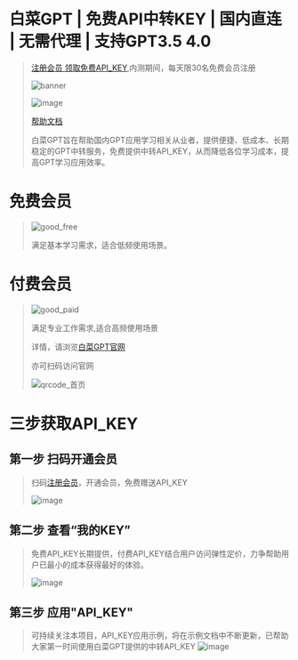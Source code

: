 # 白菜GPT | 免费API中转KEY | 国内直连 | 无需代理 | 支持GPT3.5 4.0
> [注册会员 领取免费API_KEY](https://shop.baicaigpt.com/#/account),内测期间，每天限30名免费会员注册
> 
> ![banner](https://github.com/baicaigpt/FreeGPT_FreeApiKey/assets/160614217/59e92ff3-88ad-41b9-be59-ab1787253396)
> 
> ![image](https://github.com/baicaigpt/FreeGPT_FreeApiKey/assets/160614217/2053d0fb-9d6a-499c-af38-7cf898444ca0)
> 
> [帮助文档](https://doc.baicaigpt.com/)
> 
> 白菜GPT旨在帮助国内GPT应用学习相关从业者，提供便捷、低成本、长期稳定的GPT中转服务，免费提供中转API_KEY，从而降低各位学习成本，提高GPT学习应用效率。
# 免费会员
> ![good_free](https://github.com/baicaigpt/FreeGPT_FreeApiKey/assets/160614217/941e7e77-696c-4467-850f-8030b6943715)
> 
> 满足基本学习需求，适合低频使用场景。
# 付费会员
> ![good_paid](https://github.com/baicaigpt/FreeGPT_FreeApiKey/assets/160614217/d4a857a0-bb93-44df-9ff2-28385ab70eab)
>
> 满足专业工作需求,适合高频使用场景
>
> 详情，请浏览[白菜GPT官网](https://shop.baicaigpt.com/)
>
> 亦可扫码访问官网
>
> ![qrcode_首页](https://github.com/baicaigpt/FreeGPT_FreeApiKey/assets/160614217/ec4315cb-c2d4-4228-956f-f18ae8b02429)

# 三步获取API_KEY
## 第一步 扫码开通会员
> 扫码[注册会员](https://shop.baicaigpt.com/#/account)，开通会员，免费赠送API_KEY
> 
> ![image](https://github.com/baicaigpt/FreeGPT_FreeApiKey/assets/160614217/95c4ef9e-d5e9-4579-ae30-219e9f9cbad6)

## 第二步 查看“我的KEY”
> 免费API_KEY长期提供，付费API_KEY结合用户访问弹性定价，力争帮助用户已最小的成本获得最好的体验。
> 
> ![image](https://github.com/baicaigpt/FreeGPT_FreeApiKey/assets/160614217/e09526d9-35bd-40ba-86a7-074d7bbabd11)

## 第三步 应用"API_KEY"
> 可持续关注本项目，API_KEY应用示例，将在示例文档中不断更新，已帮助大家第一时间使用白菜GPT提供的中转API_KEY
> ![image](https://github.com/baicaigpt/FreeGPT_FreeApiKey/assets/160614217/4d2ebbdb-75f1-4eb2-a76a-789c5774a56e)

